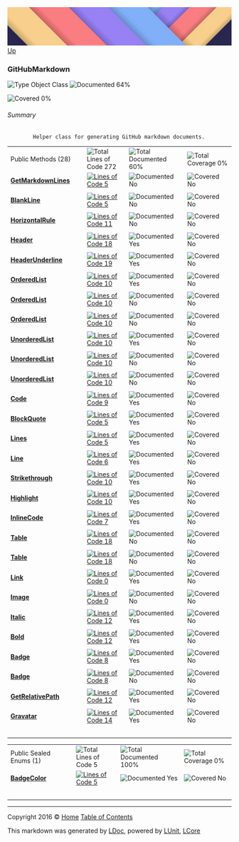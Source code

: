 ![](../Content/LDoc-banner-small.png "")
[Up](../LDoc.md)

### GitHubMarkdown

![Type Object Class](http://b.repl.ca/v1/Type-Object%20Class-blue.png "") ![Documented 64%](http://b.repl.ca/v1/Documented-64%25-yellowgreen.png "")

![Covered 0%](http://b.repl.ca/v1/Covered-0%25-red.png "")


###### Summary

            Helper class for generating GitHub markdown documents.
            

<table>
<tr><td>Public Methods (28)</td>
<td></td>
<td><img src="http://b.repl.ca/v1/Total%20Lines%20of%20Code-272-blue.png" alt="Total Lines of Code 272" /></td>
<td><img src="http://b.repl.ca/v1/Total%20Documented-60%25-yellowgreen.png" alt="Total Documented 60%" /></td>
<td><img src="http://b.repl.ca/v1/Total%20Coverage-0%25-red.png" alt="Total Coverage 0%" /></td></tr>
<tr><td><strong><a href="GitHubMarkdown_GetMarkdownLines.md" alt="">GetMarkdownLines</a></strong></td>
<td>   </td>
<td><a href="../Markdown/GitHubMarkdown.cs#L65" alt=""><img src="http://b.repl.ca/v1/Lines%20of%20Code-5-blue.png" alt="Lines of Code 5" /></a></td>
<td><img src="http://b.repl.ca/v1/Documented-No-red.png" alt="Documented No" /></td>
<td><img src="http://b.repl.ca/v1/Covered-No-red.png" alt="Covered No" /></td></tr>
<tr><td colspan="1"></td>
</tr>
<tr><td><strong><a href="GitHubMarkdown_BlankLine.md" alt="">BlankLine</a></strong></td>
<td>   </td>
<td><a href="../Markdown/GitHubMarkdown.cs#L73" alt=""><img src="http://b.repl.ca/v1/Lines%20of%20Code-5-blue.png" alt="Lines of Code 5" /></a></td>
<td><img src="http://b.repl.ca/v1/Documented-No-red.png" alt="Documented No" /></td>
<td><img src="http://b.repl.ca/v1/Covered-No-red.png" alt="Covered No" /></td></tr>
<tr><td colspan="1"></td>
</tr>
<tr><td><strong><a href="GitHubMarkdown_HorizontalRule.md" alt="">HorizontalRule</a></strong></td>
<td>   </td>
<td><a href="../Markdown/GitHubMarkdown.cs#L85" alt=""><img src="http://b.repl.ca/v1/Lines%20of%20Code-11-blue.png" alt="Lines of Code 11" /></a></td>
<td><img src="http://b.repl.ca/v1/Documented-No-red.png" alt="Documented No" /></td>
<td><img src="http://b.repl.ca/v1/Covered-No-red.png" alt="Covered No" /></td></tr>
<tr><td colspan="1"></td>
</tr>
<tr><td><strong><a href="GitHubMarkdown_Header.md" alt="">Header</a></strong></td>
<td>   </td>
<td><a href="../Markdown/GitHubMarkdown.cs#L103" alt=""><img src="http://b.repl.ca/v1/Lines%20of%20Code-18-blue.png" alt="Lines of Code 18" /></a></td>
<td><img src="http://b.repl.ca/v1/Documented-Yes-brightgreen.png" alt="Documented Yes" /></td>
<td><img src="http://b.repl.ca/v1/Covered-No-red.png" alt="Covered No" /></td></tr>
<tr><td colspan="1"></td>
</tr>
<tr><td><strong><a href="GitHubMarkdown_HeaderUnderline.md" alt="">HeaderUnderline</a></strong></td>
<td>   </td>
<td><a href="../Markdown/GitHubMarkdown.cs#L123" alt=""><img src="http://b.repl.ca/v1/Lines%20of%20Code-19-blue.png" alt="Lines of Code 19" /></a></td>
<td><img src="http://b.repl.ca/v1/Documented-Yes-brightgreen.png" alt="Documented Yes" /></td>
<td><img src="http://b.repl.ca/v1/Covered-No-red.png" alt="Covered No" /></td></tr>
<tr><td colspan="1"></td>
</tr>
<tr><td><strong><a href="GitHubMarkdown_OrderedList-0.md" alt="">OrderedList</a></strong></td>
<td>   </td>
<td><a href="../Markdown/GitHubMarkdown.cs#L145" alt=""><img src="http://b.repl.ca/v1/Lines%20of%20Code-10-blue.png" alt="Lines of Code 10" /></a></td>
<td><img src="http://b.repl.ca/v1/Documented-Yes-brightgreen.png" alt="Documented Yes" /></td>
<td><img src="http://b.repl.ca/v1/Covered-No-red.png" alt="Covered No" /></td></tr>
<tr><td colspan="1"></td>
</tr>
<tr><td><strong><a href="GitHubMarkdown_OrderedList-1.md" alt="">OrderedList</a></strong></td>
<td>   </td>
<td><a href="../Markdown/GitHubMarkdown.cs#L145" alt=""><img src="http://b.repl.ca/v1/Lines%20of%20Code-10-blue.png" alt="Lines of Code 10" /></a></td>
<td><img src="http://b.repl.ca/v1/Documented-No-red.png" alt="Documented No" /></td>
<td><img src="http://b.repl.ca/v1/Covered-No-red.png" alt="Covered No" /></td></tr>
<tr><td colspan="1"></td>
</tr>
<tr><td><strong><a href="GitHubMarkdown_OrderedList-2.md" alt="">OrderedList</a></strong></td>
<td>   </td>
<td><a href="../Markdown/GitHubMarkdown.cs#L145" alt=""><img src="http://b.repl.ca/v1/Lines%20of%20Code-10-blue.png" alt="Lines of Code 10" /></a></td>
<td><img src="http://b.repl.ca/v1/Documented-No-red.png" alt="Documented No" /></td>
<td><img src="http://b.repl.ca/v1/Covered-No-red.png" alt="Covered No" /></td></tr>
<tr><td colspan="1"></td>
</tr>
<tr><td><strong><a href="GitHubMarkdown_UnorderedList-0.md" alt="">UnorderedList</a></strong></td>
<td>   </td>
<td><a href="../Markdown/GitHubMarkdown.cs#L202" alt=""><img src="http://b.repl.ca/v1/Lines%20of%20Code-10-blue.png" alt="Lines of Code 10" /></a></td>
<td><img src="http://b.repl.ca/v1/Documented-Yes-brightgreen.png" alt="Documented Yes" /></td>
<td><img src="http://b.repl.ca/v1/Covered-No-red.png" alt="Covered No" /></td></tr>
<tr><td colspan="1"></td>
</tr>
<tr><td><strong><a href="GitHubMarkdown_UnorderedList-1.md" alt="">UnorderedList</a></strong></td>
<td>   </td>
<td><a href="../Markdown/GitHubMarkdown.cs#L202" alt=""><img src="http://b.repl.ca/v1/Lines%20of%20Code-10-blue.png" alt="Lines of Code 10" /></a></td>
<td><img src="http://b.repl.ca/v1/Documented-No-red.png" alt="Documented No" /></td>
<td><img src="http://b.repl.ca/v1/Covered-No-red.png" alt="Covered No" /></td></tr>
<tr><td colspan="1"></td>
</tr>
<tr><td><strong><a href="GitHubMarkdown_UnorderedList-2.md" alt="">UnorderedList</a></strong></td>
<td>   </td>
<td><a href="../Markdown/GitHubMarkdown.cs#L202" alt=""><img src="http://b.repl.ca/v1/Lines%20of%20Code-10-blue.png" alt="Lines of Code 10" /></a></td>
<td><img src="http://b.repl.ca/v1/Documented-No-red.png" alt="Documented No" /></td>
<td><img src="http://b.repl.ca/v1/Covered-No-red.png" alt="Covered No" /></td></tr>
<tr><td colspan="1"></td>
</tr>
<tr><td><strong><a href="GitHubMarkdown_Code.md" alt="">Code</a></strong></td>
<td>   </td>
<td><a href="../Markdown/GitHubMarkdown.cs#L244" alt=""><img src="http://b.repl.ca/v1/Lines%20of%20Code-9-blue.png" alt="Lines of Code 9" /></a></td>
<td><img src="http://b.repl.ca/v1/Documented-Yes-brightgreen.png" alt="Documented Yes" /></td>
<td><img src="http://b.repl.ca/v1/Covered-No-red.png" alt="Covered No" /></td></tr>
<tr><td colspan="1"></td>
</tr>
<tr><td><strong><a href="GitHubMarkdown_BlockQuote.md" alt="">BlockQuote</a></strong></td>
<td>   </td>
<td><a href="../Markdown/GitHubMarkdown.cs#L254" alt=""><img src="http://b.repl.ca/v1/Lines%20of%20Code-5-blue.png" alt="Lines of Code 5" /></a></td>
<td><img src="http://b.repl.ca/v1/Documented-Yes-brightgreen.png" alt="Documented Yes" /></td>
<td><img src="http://b.repl.ca/v1/Covered-No-red.png" alt="Covered No" /></td></tr>
<tr><td colspan="1"></td>
</tr>
<tr><td><strong><a href="GitHubMarkdown_Lines.md" alt="">Lines</a></strong></td>
<td>   </td>
<td><a href="../Markdown/GitHubMarkdown.cs#L262" alt=""><img src="http://b.repl.ca/v1/Lines%20of%20Code-5-blue.png" alt="Lines of Code 5" /></a></td>
<td><img src="http://b.repl.ca/v1/Documented-Yes-brightgreen.png" alt="Documented Yes" /></td>
<td><img src="http://b.repl.ca/v1/Covered-No-red.png" alt="Covered No" /></td></tr>
<tr><td colspan="1"></td>
</tr>
<tr><td><strong><a href="GitHubMarkdown_Line.md" alt="">Line</a></strong></td>
<td>   </td>
<td><a href="../Markdown/GitHubMarkdown.cs#L262" alt=""><img src="http://b.repl.ca/v1/Lines%20of%20Code-6-blue.png" alt="Lines of Code 6" /></a></td>
<td><img src="http://b.repl.ca/v1/Documented-Yes-brightgreen.png" alt="Documented Yes" /></td>
<td><img src="http://b.repl.ca/v1/Covered-No-red.png" alt="Covered No" /></td></tr>
<tr><td colspan="1"></td>
</tr>
<tr><td><strong><a href="GitHubMarkdown_Strikethrough.md" alt="">Strikethrough</a></strong></td>
<td>   </td>
<td><a href="../Markdown/GitHubMarkdown.cs#L283" alt=""><img src="http://b.repl.ca/v1/Lines%20of%20Code-10-blue.png" alt="Lines of Code 10" /></a></td>
<td><img src="http://b.repl.ca/v1/Documented-Yes-brightgreen.png" alt="Documented Yes" /></td>
<td><img src="http://b.repl.ca/v1/Covered-No-red.png" alt="Covered No" /></td></tr>
<tr><td colspan="1"></td>
</tr>
<tr><td><strong><a href="GitHubMarkdown_Highlight.md" alt="">Highlight</a></strong></td>
<td>   </td>
<td><a href="../Markdown/GitHubMarkdown.cs#L296" alt=""><img src="http://b.repl.ca/v1/Lines%20of%20Code-10-blue.png" alt="Lines of Code 10" /></a></td>
<td><img src="http://b.repl.ca/v1/Documented-Yes-brightgreen.png" alt="Documented Yes" /></td>
<td><img src="http://b.repl.ca/v1/Covered-No-red.png" alt="Covered No" /></td></tr>
<tr><td colspan="1"></td>
</tr>
<tr><td><strong><a href="GitHubMarkdown_InlineCode.md" alt="">InlineCode</a></strong></td>
<td>   </td>
<td><a href="../Markdown/GitHubMarkdown.cs#L306" alt=""><img src="http://b.repl.ca/v1/Lines%20of%20Code-7-blue.png" alt="Lines of Code 7" /></a></td>
<td><img src="http://b.repl.ca/v1/Documented-Yes-brightgreen.png" alt="Documented Yes" /></td>
<td><img src="http://b.repl.ca/v1/Covered-No-red.png" alt="Covered No" /></td></tr>
<tr><td colspan="1"></td>
</tr>
<tr><td><strong><a href="GitHubMarkdown_Table-0.md" alt="">Table</a></strong></td>
<td>   </td>
<td><a href="../Markdown/GitHubMarkdown.cs#L330" alt=""><img src="http://b.repl.ca/v1/Lines%20of%20Code-18-blue.png" alt="Lines of Code 18" /></a></td>
<td><img src="http://b.repl.ca/v1/Documented-No-red.png" alt="Documented No" /></td>
<td><img src="http://b.repl.ca/v1/Covered-No-red.png" alt="Covered No" /></td></tr>
<tr><td colspan="1"></td>
</tr>
<tr><td><strong><a href="GitHubMarkdown_Table-1.md" alt="">Table</a></strong></td>
<td>   </td>
<td><a href="../Markdown/GitHubMarkdown.cs#L330" alt=""><img src="http://b.repl.ca/v1/Lines%20of%20Code-18-blue.png" alt="Lines of Code 18" /></a></td>
<td><img src="http://b.repl.ca/v1/Documented-No-red.png" alt="Documented No" /></td>
<td><img src="http://b.repl.ca/v1/Covered-No-red.png" alt="Covered No" /></td></tr>
<tr><td colspan="1"></td>
</tr>
<tr><td><strong><a href="GitHubMarkdown_Link.md" alt="">Link</a></strong></td>
<td>   </td>
<td><a href="../Markdown/GitHubMarkdown.cs#L446" alt=""><img src="http://b.repl.ca/v1/Lines%20of%20Code-0-red.png" alt="Lines of Code 0" /></a></td>
<td><img src="http://b.repl.ca/v1/Documented-Yes-brightgreen.png" alt="Documented Yes" /></td>
<td><img src="http://b.repl.ca/v1/Covered-No-red.png" alt="Covered No" /></td></tr>
<tr><td colspan="1"></td>
</tr>
<tr><td><strong><a href="GitHubMarkdown_Image.md" alt="">Image</a></strong></td>
<td>   </td>
<td><a href="../Markdown/GitHubMarkdown.cs#L479" alt=""><img src="http://b.repl.ca/v1/Lines%20of%20Code-0-red.png" alt="Lines of Code 0" /></a></td>
<td><img src="http://b.repl.ca/v1/Documented-No-red.png" alt="Documented No" /></td>
<td><img src="http://b.repl.ca/v1/Covered-No-red.png" alt="Covered No" /></td></tr>
<tr><td colspan="1"></td>
</tr>
<tr><td><strong><a href="GitHubMarkdown_Italic.md" alt="">Italic</a></strong></td>
<td>   </td>
<td><a href="../Markdown/GitHubMarkdown.cs#L497" alt=""><img src="http://b.repl.ca/v1/Lines%20of%20Code-12-blue.png" alt="Lines of Code 12" /></a></td>
<td><img src="http://b.repl.ca/v1/Documented-Yes-brightgreen.png" alt="Documented Yes" /></td>
<td><img src="http://b.repl.ca/v1/Covered-No-red.png" alt="Covered No" /></td></tr>
<tr><td colspan="1"></td>
</tr>
<tr><td><strong><a href="GitHubMarkdown_Bold.md" alt="">Bold</a></strong></td>
<td>   </td>
<td><a href="../Markdown/GitHubMarkdown.cs#L513" alt=""><img src="http://b.repl.ca/v1/Lines%20of%20Code-12-blue.png" alt="Lines of Code 12" /></a></td>
<td><img src="http://b.repl.ca/v1/Documented-Yes-brightgreen.png" alt="Documented Yes" /></td>
<td><img src="http://b.repl.ca/v1/Covered-No-red.png" alt="Covered No" /></td></tr>
<tr><td colspan="1"></td>
</tr>
<tr><td><strong><a href="GitHubMarkdown_Badge-0.md" alt="">Badge</a></strong></td>
<td>   </td>
<td><a href="../Markdown/GitHubMarkdown.cs#L537" alt=""><img src="http://b.repl.ca/v1/Lines%20of%20Code-8-blue.png" alt="Lines of Code 8" /></a></td>
<td><img src="http://b.repl.ca/v1/Documented-Yes-brightgreen.png" alt="Documented Yes" /></td>
<td><img src="http://b.repl.ca/v1/Covered-No-red.png" alt="Covered No" /></td></tr>
<tr><td colspan="1"></td>
</tr>
<tr><td><strong><a href="GitHubMarkdown_Badge-1.md" alt="">Badge</a></strong></td>
<td>   </td>
<td><a href="../Markdown/GitHubMarkdown.cs#L537" alt=""><img src="http://b.repl.ca/v1/Lines%20of%20Code-8-blue.png" alt="Lines of Code 8" /></a></td>
<td><img src="http://b.repl.ca/v1/Documented-No-red.png" alt="Documented No" /></td>
<td><img src="http://b.repl.ca/v1/Covered-No-red.png" alt="Covered No" /></td></tr>
<tr><td colspan="1"></td>
</tr>
<tr><td><strong><a href="GitHubMarkdown_GetRelativePath.md" alt="">GetRelativePath</a></strong></td>
<td>   </td>
<td><a href="../Markdown/GitHubMarkdown.cs#L574" alt=""><img src="http://b.repl.ca/v1/Lines%20of%20Code-12-blue.png" alt="Lines of Code 12" /></a></td>
<td><img src="http://b.repl.ca/v1/Documented-Yes-brightgreen.png" alt="Documented Yes" /></td>
<td><img src="http://b.repl.ca/v1/Covered-No-red.png" alt="Covered No" /></td></tr>
<tr><td colspan="1"></td>
</tr>
<tr><td><strong><a href="GitHubMarkdown_Gravatar.md" alt="">Gravatar</a></strong></td>
<td>   </td>
<td><a href="../Markdown/GitHubMarkdown.cs#L595" alt=""><img src="http://b.repl.ca/v1/Lines%20of%20Code-14-blue.png" alt="Lines of Code 14" /></a></td>
<td><img src="http://b.repl.ca/v1/Documented-Yes-brightgreen.png" alt="Documented Yes" /></td>
<td><img src="http://b.repl.ca/v1/Covered-No-red.png" alt="Covered No" /></td></tr>
<tr><td colspan="1"></td>
</tr>
<tr><td width="850px" colspan="362">&nbsp;</td></tr>
</table>


<table>
<tr><td>Public Sealed Enums (1)</td>
<td></td>
<td><img src="http://b.repl.ca/v1/Total%20Lines%20of%20Code-5-blue.png" alt="Total Lines of Code 5" /></td>
<td><img src="http://b.repl.ca/v1/Total%20Documented-100%25-brightgreen.png" alt="Total Documented 100%" /></td>
<td><img src="http://b.repl.ca/v1/Total%20Coverage-0%25-red.png" alt="Total Coverage 0%" /></td></tr>
<tr><td><strong><a href="GitHubMarkdown_BadgeColor.md" alt="">BadgeColor</a></strong></td>
<td>   </td>
<td><a href="../Markdown/GitHubMarkdown.cs#L548" alt=""><img src="http://b.repl.ca/v1/Lines%20of%20Code-5-blue.png" alt="Lines of Code 5" /></a></td>
<td><img src="http://b.repl.ca/v1/Documented-Yes-brightgreen.png" alt="Documented Yes" /></td>
<td><img src="http://b.repl.ca/v1/Covered-No-red.png" alt="Covered No" /></td></tr>
<tr><td colspan="1"></td>
</tr>
<tr><td width="850px" colspan="364">&nbsp;</td></tr>
</table>




---

Copyright 2016 &copy; [Home](../../README.md) [Table of Contents](../../TableOfContents.md)

This markdown was generated by [LDoc](https://github.com/CodeSingularity/LDoc), powered by [LUnit](https://github.com/CodeSingularity/LUnit), [LCore](https://github.com/CodeSingularity/LCore)
